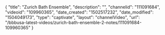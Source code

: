 {
    "title": "Zurich Bath Ensemble",
    "description": "",
    "channelid": "111091684",
    "videoid": "109960365",
    "date_created": "1502517232",
    "date_modified": "1504049173",
    "type": "captivate",
    "layout": "channelVideo",
    "url": "\/bbbusa-latest-videos\/zurich-bath-ensemble-2-notes\/111091684-109960365"
}